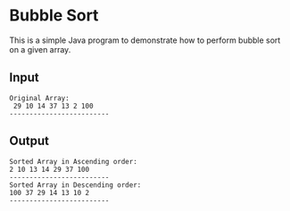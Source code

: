 # Bubble Sort

This is a simple Java program to demonstrate how to perform bubble sort on a 
given array.

## Input

```shell script
Original Array: 
 29 10 14 37 13 2 100 
-------------------------
```

## Output

```shell script
Sorted Array in Ascending order: 
2 10 13 14 29 37 100 
-------------------------
Sorted Array in Descending order: 
100 37 29 14 13 10 2 
-------------------------
```
